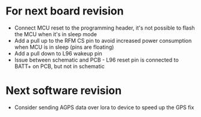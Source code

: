 # For next board revision
* Connect MCU reset to the programming header, it's not possible to flash the MCU when it's in sleep mode
* Add a pull up to the RFM CS pin to avoid increased power consumption when MCU is in sleep (pins are floating)
* Add a pull down to L96 wakeup pin
* Issue between schematic and PCB - L96 reset pin is connected to BATT+ on PCB, but not in schematic

# Next software revision
* Consider sending AGPS data over lora to device to speed up the GPS fix
